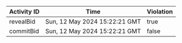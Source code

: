 | Activity ID | Time | Violation |
| --- | --- | --- |
| revealBid | Sun, 12 May 2024 15:22:21 GMT | true |
| commitBid | Sun, 12 May 2024 15:22:21 GMT | false |